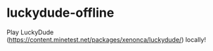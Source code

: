 # luckydude-offline
Play LuckyDude (https://content.minetest.net/packages/xenonca/luckydude/) locally!
